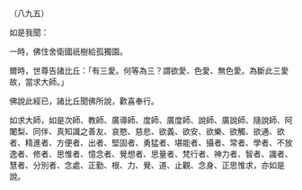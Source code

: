 （八九五）

如是我聞：

一時，佛住舍衛國祇樹給孤獨園。

爾時，世尊告諸比丘：「有三愛。何等為三？謂欲愛、色愛、無色愛。為斷此三愛故，當求大師。」

佛說此經已，諸比丘聞佛所說，歡喜奉行。

如求大師，如是次師、教師、廣導師、度師、廣度師、說師、廣說師、隨說師、阿闍梨、同伴、真知識之善友、哀愍、慈悲、欲義、欲安、欲樂、欲觸、欲通、欲者、精進者、方便者、出者、堅固者、勇猛者、堪能者、攝者、常者、學者、不放逸者、修者、思惟者、憶念者、覺想者、思量者、梵行者、神力者、智者、識者、慧者、分別者、念處、正勤、根、力、覺、道、止觀、念身、正思惟求，亦如是說。



